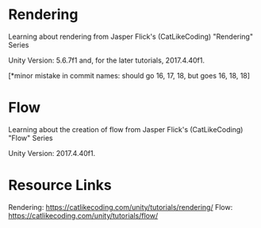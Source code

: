 # Rendering
Learning about rendering from Jasper Flick's (CatLikeCoding) "Rendering" Series

Unity Version: 5.6.7f1 and, for the later tutorials, 2017.4.40f1.


[*minor mistake in commit names: should go 16, 17, 18, but goes 16, 18, 18]


# Flow
Learning about the creation of flow from Jasper Flick's (CatLikeCoding) "Flow" Series

Unity Version: 2017.4.40f1.



# Resource Links
Rendering: https://catlikecoding.com/unity/tutorials/rendering/
Flow: https://catlikecoding.com/unity/tutorials/flow/

